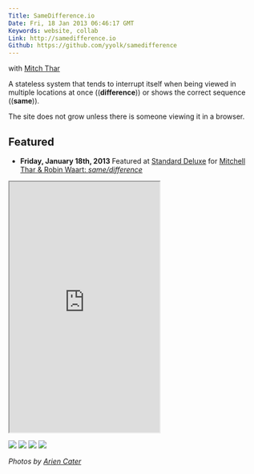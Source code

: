 ```yaml
---
Title: SameDifference.io
Date: Fri, 18 Jan 2013 06:46:17 GMT
Keywords: website, collab
Link: http://samedifference.io
Github: https://github.com/yyolk/samedifference
---
```


with [Mitch Thar][2]

A stateless system that tends to interrupt itself when being viewed in multiple locations at once ((**difference**)) or shows the correct sequence ((**same**)).

The site does not grow unless there is someone viewing it in a browser.

## Featured
* <span class="fontawesome-map-marker"></span> **Friday, January 18th, 2013** Featured at [Standard Deluxe][3] for [Mitchell Thar & Robin Waart: _same/difference_][4]

<iframe src="http://samedifference.io" height="500"></iframe>

![](http://farm8.staticflickr.com/7359/10065595326_27c4800962_h.jpg)
![](http://farm6.staticflickr.com/5532/10065520304_b5622063e5_h.jpg)
![](http://farm8.staticflickr.com/7398/10065670113_31973ad5f8_h.jpg)
![](http://farm4.staticflickr.com/3744/10065527805_9f7bcf72da_h.jpg)

_Photos by [Arien Cater][3]_

[1]: http://samedifference.io "SameDifference"
[2]: http://mitchellthar.com/ "Mitchell Thar"
[3]: http://www.standard-deluxe.ch/ "Standard Deluxe"
[4]: https://www.facebook.com/events/432533030153196/permalink/432533033486529/ "Mitchell Thar & Robin Waart: same/difference"